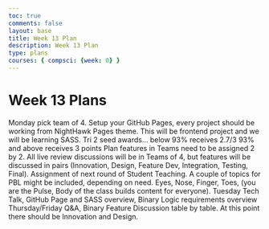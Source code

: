 ```yaml
---
toc: true
comments: false
layout: base
title: Week 13 Plan
description: Week 13 Plan
type: plans 
courses: { compsci: {week: 0} }
---
```


# Week 13 Plans

Monday pick team of 4.
Setup your GitHub Pages, every project should be working from NightHawk Pages theme. This will be frontend project and we will be learning SASS. Tri 2 seed awards… below 93% receives 2.7/3 93% and above receives 3 points Plan features in Teams need to be assigned 2 by 2. All live review discussions will be in Teams of 4, but features will be discussed in pairs (Innovation, Design, Feature Dev, Integration, Testing, Final). Assignment of next round of Student Teaching. A couple of topics for PBL might be included, depending on need. Eyes, Nose, Finger, Toes, (you are the Pulse, Body of the class builds content for everyone). Tuesday Tech Talk, GitHub Page and SASS overview, Binary Logic requirements overview Thursday/Friday Q&A, Binary Feature Discussion table by table. At this point there should be Innovation and Design.